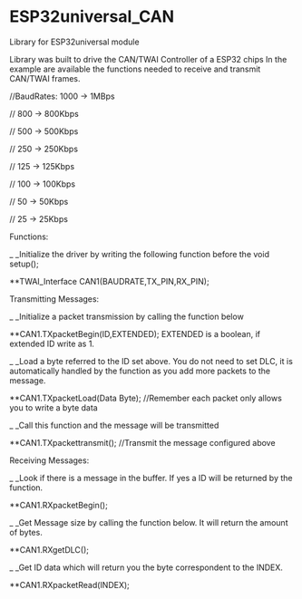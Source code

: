 # ESP32universal_CAN
Library for ESP32universal module


Library was built to drive the CAN/TWAI Controller of a ESP32 chips
In the example are available the functions needed to receive and transmit CAN/TWAI frames.


//BaudRates: 1000 -> 1MBps

//            800 -> 800Kbps

//            500 -> 500Kbps

//            250 -> 250Kbps

//            125 -> 125Kbps

//            100 -> 100Kbps

//             50 -> 50Kbps

//             25 -> 25Kbps

Functions:

_ _Initialize the driver by writing the following function before the void setup();

**TWAI_Interface CAN1(BAUDRATE,TX_PIN,RX_PIN);  

Transmitting Messages:

_ _Initialize a packet transmission by calling the function below

**CAN1.TXpacketBegin(ID,EXTENDED);   EXTENDED is a boolean, if extended ID write as 1.


_ _Load a byte referred to the ID set above. You do not need to set DLC, it is automatically handled by the function as you add more packets to the message.

**CAN1.TXpacketLoad(Data Byte);    //Remember each packet only allows you to write a byte data


_ _Call this function and the message will be transmitted

**CAN1.TXpackettransmit();         //Transmit the message configured above


Receiving Messages:


_ _Look if there is a message in the buffer. If yes a ID will be returned by the function.

**CAN1.RXpacketBegin();


_ _Get Message size by calling the function below. It will return the amount of bytes.

**CAN1.RXgetDLC();


_ _Get ID data which will return you the byte correspondent to the INDEX.

**CAN1.RXpacketRead(INDEX);
